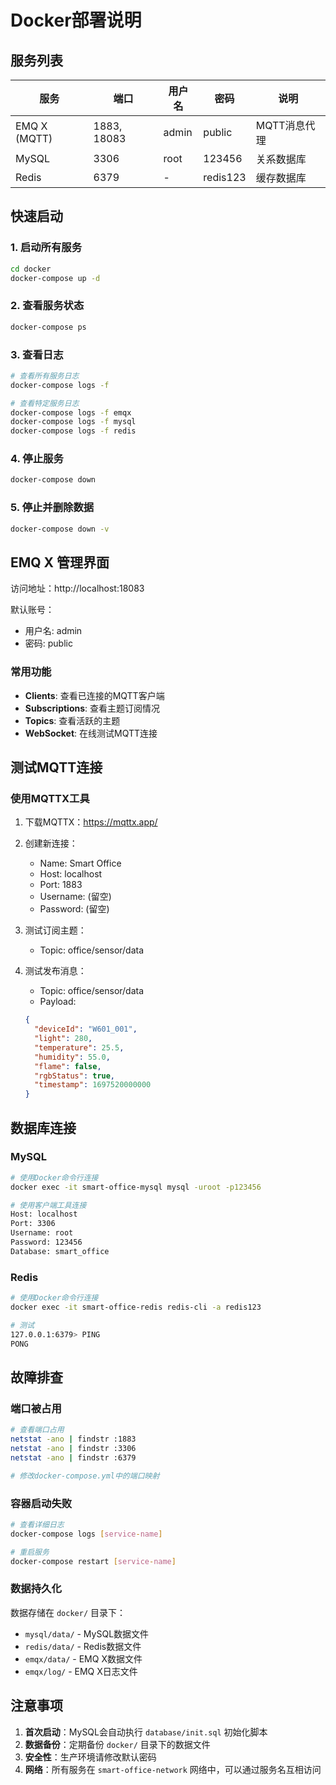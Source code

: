 # Docker部署说明

## 服务列表

| 服务 | 端口 | 用户名 | 密码 | 说明 |
|------|------|--------|------|------|
| EMQ X (MQTT) | 1883, 18083 | admin | public | MQTT消息代理 |
| MySQL | 3306 | root | 123456 | 关系数据库 |
| Redis | 6379 | - | redis123 | 缓存数据库 |

## 快速启动

### 1. 启动所有服务
```bash
cd docker
docker-compose up -d
```

### 2. 查看服务状态
```bash
docker-compose ps
```

### 3. 查看日志
```bash
# 查看所有服务日志
docker-compose logs -f

# 查看特定服务日志
docker-compose logs -f emqx
docker-compose logs -f mysql
docker-compose logs -f redis
```

### 4. 停止服务
```bash
docker-compose down
```

### 5. 停止并删除数据
```bash
docker-compose down -v
```

## EMQ X 管理界面

访问地址：http://localhost:18083

默认账号：
- 用户名: admin
- 密码: public

### 常用功能
- **Clients**: 查看已连接的MQTT客户端
- **Subscriptions**: 查看主题订阅情况
- **Topics**: 查看活跃的主题
- **WebSocket**: 在线测试MQTT连接

## 测试MQTT连接

### 使用MQTTX工具
1. 下载MQTTX：https://mqttx.app/
2. 创建新连接：
   - Name: Smart Office
   - Host: localhost
   - Port: 1883
   - Username: (留空)
   - Password: (留空)

3. 测试订阅主题：
   - Topic: office/sensor/data

4. 测试发布消息：
   - Topic: office/sensor/data
   - Payload:
   ```json
   {
     "deviceId": "W601_001",
     "light": 280,
     "temperature": 25.5,
     "humidity": 55.0,
     "flame": false,
     "rgbStatus": true,
     "timestamp": 1697520000000
   }
   ```

## 数据库连接

### MySQL
```bash
# 使用Docker命令行连接
docker exec -it smart-office-mysql mysql -uroot -p123456

# 使用客户端工具连接
Host: localhost
Port: 3306
Username: root
Password: 123456
Database: smart_office
```

### Redis
```bash
# 使用Docker命令行连接
docker exec -it smart-office-redis redis-cli -a redis123

# 测试
127.0.0.1:6379> PING
PONG
```

## 故障排查

### 端口被占用
```bash
# 查看端口占用
netstat -ano | findstr :1883
netstat -ano | findstr :3306
netstat -ano | findstr :6379

# 修改docker-compose.yml中的端口映射
```

### 容器启动失败
```bash
# 查看详细日志
docker-compose logs [service-name]

# 重启服务
docker-compose restart [service-name]
```

### 数据持久化
数据存储在 `docker/` 目录下：
- `mysql/data/` - MySQL数据文件
- `redis/data/` - Redis数据文件
- `emqx/data/` - EMQ X数据文件
- `emqx/log/` - EMQ X日志文件

## 注意事项

1. **首次启动**：MySQL会自动执行 `database/init.sql` 初始化脚本
2. **数据备份**：定期备份 `docker/` 目录下的数据文件
3. **安全性**：生产环境请修改默认密码
4. **网络**：所有服务在 `smart-office-network` 网络中，可以通过服务名互相访问
